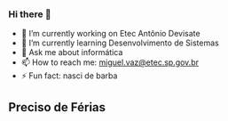 ### Hi there 👋
- 🔭 I’m currently working on Etec Antônio Devisate 
- 🌱 I’m currently learning Desenvolvimento de Sistemas
- 💬 Ask me about informática
- 📫 How to reach me: miguel.vaz@etec.sp.gov.br
- ⚡ Fun fact: nasci de barba

## Preciso de Férias 
<!--
**MigVazEtec/MigVazEtec** is a ✨ _special_ ✨ repository because its `README.md` (this file) appears on your GitHub profile.

Here are some ideas to get you started:
 
- 👯 I’m looking to collaborate on ...
- 🤔 I’m looking for help with ...
- 💬 Ask me about informática
- 📫 How to reach me: miguel.vaz@etec.sp.gov.br
- 😄 Pronouns: ...
- ⚡ Fun fact: Nasci de barba
-->
